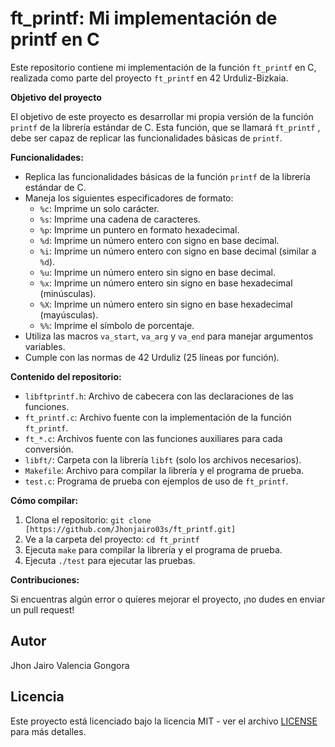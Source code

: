 # ft_printf: Mi implementación de printf en C

Este repositorio contiene mi implementación de la función `ft_printf` en C, realizada como parte del proyecto `ft_printf` en 42 Urduliz-Bizkaia.

**Objetivo del proyecto**

El objetivo de este proyecto es desarrollar mi propia versión de la función `printf`  de la librería estándar de C. Esta función, que se llamará `ft_printf` ,  debe ser capaz de replicar las funcionalidades básicas de `printf`. 

**Funcionalidades:**

*   Replica las funcionalidades básicas de la función `printf` de la librería estándar de C.
*   Maneja los siguientes especificadores de formato:
    *   `%c`: Imprime un solo carácter.
    *   `%s`: Imprime una cadena de caracteres.
    *   `%p`: Imprime un puntero en formato hexadecimal.
    *   `%d`: Imprime un número entero con signo en base decimal.
    *   `%i`: Imprime un número entero con signo en base decimal (similar a `%d`).
    *   `%u`: Imprime un número entero sin signo en base decimal.
    *   `%x`: Imprime un número entero sin signo en base hexadecimal (minúsculas).
    *   `%X`: Imprime un número entero sin signo en base hexadecimal (mayúsculas).
    *   `%%`: Imprime el símbolo de porcentaje.
*   Utiliza las macros `va_start`, `va_arg` y `va_end` para manejar argumentos variables.
*   Cumple con las normas de 42 Urduliz (25 líneas por función).

**Contenido del repositorio:**

*   `libftprintf.h`: Archivo de cabecera con las declaraciones de las funciones.
*   `ft_printf.c`: Archivo fuente con la implementación de la función `ft_printf`.
*   `ft_*.c`: Archivos fuente con las funciones auxiliares para cada conversión.
*   `libft/`: Carpeta con la librería `libft` (solo los archivos necesarios).
*   `Makefile`: Archivo para compilar la librería y el programa de prueba.
*   `test.c`: Programa de prueba con ejemplos de uso de `ft_printf`.

**Cómo compilar:**

1.  Clona el repositorio: `git clone [https://github.com/Jhonjairo03s/ft_printf.git]`
2.  Ve a la carpeta del proyecto: `cd ft_printf`
3.  Ejecuta `make` para compilar la librería y el programa de prueba.
4.  Ejecuta `./test` para ejecutar las pruebas.

**Contribuciones:**

Si encuentras algún error o quieres mejorar el proyecto, ¡no dudes en enviar un pull request!

## Autor

Jhon Jairo Valencia Gongora

## Licencia

Este proyecto está licenciado bajo la licencia MIT - ver el archivo [LICENSE](LICENSE) para más detalles.
